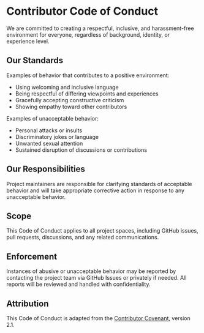 # Contributor Code of Conduct

We are committed to creating a respectful, inclusive, and harassment-free environment for everyone, regardless of background, identity, or experience level.

## Our Standards

Examples of behavior that contributes to a positive environment:
- Using welcoming and inclusive language
- Being respectful of differing viewpoints and experiences
- Gracefully accepting constructive criticism
- Showing empathy toward other contributors

Examples of unacceptable behavior:
- Personal attacks or insults
- Discriminatory jokes or language
- Unwanted sexual attention
- Sustained disruption of discussions or contributions

## Our Responsibilities

Project maintainers are responsible for clarifying standards of acceptable behavior and will take appropriate corrective action in response to any unacceptable behavior.

## Scope

This Code of Conduct applies to all project spaces, including GitHub issues, pull requests, discussions, and any related communications.

## Enforcement

Instances of abusive or unacceptable behavior may be reported by contacting the project team via GitHub Issues or privately if needed. All reports will be reviewed and handled with confidentiality.

## Attribution

This Code of Conduct is adapted from the [Contributor Covenant](https://www.contributor-covenant.org), version 2.1.

